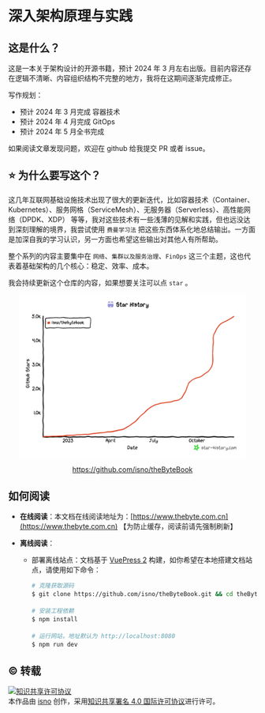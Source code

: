 # 深入架构原理与实践


## 这是什么？

这是一本关于架构设计的开源书籍，预计 2024 年 3 月左右出版。目前内容还存在逻辑不清晰、内容组织结构不完整的地方，我将在这期间逐渐完成修正。

写作规划：

- 预计 2024 年 3 月完成 容器技术
- 预计 2024 年 4 月完成 GitOps
- 预计 2024 年 5 月全书完成

如果阅读文章发现问题，欢迎在 github 给我提交 PR 或者 issue。

## ⭐️ 为什么要写这个？

这几年互联网基础设施技术出现了很大的更新迭代，比如容器技术（Container、Kubernetes）、服务网格（ServiceMesh）、无服务器（Serverless）、高性能网络（DPDK、XDP） 等等，我对这些技术有一些浅薄的见解和实践，但也远没达到深刻理解的境界，我尝试使用 `费曼学习法` 把这些东西体系化地总结输出。一方面是加深自我的学习认识，另一方面也希望这些输出对其他人有所帮助。

整个系列的内容主要集中在 `网络`、`集群以及服务治理`、`FinOps` 这三个主题，这也代表着基础架构的几个核心：稳定、效率、成本。

我会持续更新这个仓库的内容，如果想要关注可以点 `star` 。

<div  align="center">
	<img src="./assets/star-history-20231218.png" width = "460"  align=center />
	<p><a href="https://github.com/isno/theByteBook">https://github.com/isno/theByteBook</a></p>
</div>


## 如何阅读

- **在线阅读**：本文档在线阅读地址为：[https://www.thebyte.com.cn](https://www.thebyte.com.cn)  【为防止缓存，阅读前请先强制刷新】

- **离线阅读**：

  - 部署离线站点：文档基于 [VuePress 2](https://v2.vuepress.vuejs.org/zh/) 构建，如你希望在本地搭建文档站点，请使用如下命令：

    ```bash
    # 克隆获取源码
    $ git clone https://github.com/isno/theByteBook.git && cd theByteBook

    # 安装工程依赖
    $ npm install

    # 运行网站，地址默认为 http://localhost:8080
    $ npm run dev
    ```


## ©️ 转载

<a rel="license" href="http://creativecommons.org/licenses/by/4.0/"><img alt="知识共享许可协议" style="border-width:0" src="https://i.creativecommons.org/l/by/4.0/88x31.png" /></a><br />本<span xmlns:dct="http://purl.org/dc/terms/" href="http://purl.org/dc/dcmitype/Text" rel="dct:type">作品</span>由 <a xmlns:cc="http://creativecommons.org/ns#" href="https://github.com/isno/TheByteBook" property="cc:attributionName" rel="cc:attributionURL">isno</a> 创作，采用<a rel="license" href="http://creativecommons.org/licenses/by/4.0/">知识共享署名 4.0 国际许可协议</a>进行许可。


